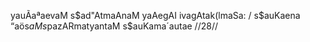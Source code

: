 yauÃaªaevaM s$ad"AtmaAnaM yaAegAI ivagAtak(lmaSa: /
s$auKaena “aös$aMs$pazARmatyantaM s$auKama´autae //28//